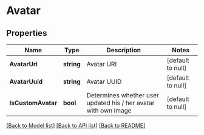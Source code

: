 # Avatar

## Properties
Name | Type | Description | Notes
------------ | ------------- | ------------- | -------------
**AvatarUri** | **string** | Avatar URI | [default to null]
**AvatarUuid** | **string** | Avatar UUID | [default to null]
**IsCustomAvatar** | **bool** | Determines whether user updated his / her avatar with own image | [default to null]

[[Back to Model list]](../README.md#documentation-for-models) [[Back to API list]](../README.md#documentation-for-api-endpoints) [[Back to README]](../README.md)


